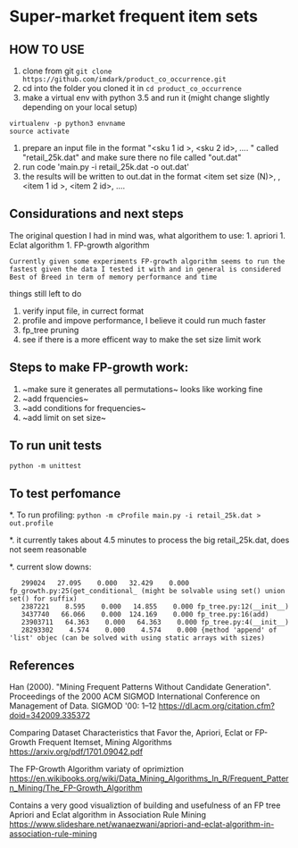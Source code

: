 Super-market frequent item sets
===============================

HOW TO USE
----------

1. clone from git
`git clone https://github.com/imdark/product_co_occurrence.git`
1. cd into the folder you cloned it in
`cd product_co_occurrence`
1. make a virtual env with python 3.5 and run it (might change slightly depending on your local setup)
```
virtualenv -p python3 envname
source activate
```
1. prepare an input file in the format "<sku 1 id >, <sku 2 id>, …. <sku N id>" called "retail_25k.dat" and make sure
 there no file called "out.dat"
1. run code 'main.py -i retail_25k.dat  -o out.dat'
1. the results will be written to out.dat in the format <item set size (N)>, <co-occurrence frequency>, <item 1 id >, <item 2 id>, …. <item N id>

Considurations and next steps
----
The original question I had in mind was, what algorithem to use:
	1. apriori
	1. Eclat algorithm
	1. FP-growth algorithm

	Currently given some experiments FP-growth algorithm seems to run the fastest given the data I tested it with and in general is considered 
	Best of Breed in term of memory performance and time

things still left to do
1. verify input file, in currect format 
1. profile and impove performance, I believe it could run much faster
1. fp_tree pruning
1. see if there is a more efficent way to make the set size limit work


Steps to make FP-growth work:
-----------------------------
1. ~make sure it generates all permutations~ looks like working fine
1. ~add frquencies~
1. ~add conditions for frequencies~
1. ~add limit on set size~

To run unit tests
----------------
```python -m unittest```

To test perfomance
------------------
*. To run profiling:
```python -m cProfile main.py -i retail_25k.dat > out.profile```

*. it currently takes about 4.5 minutes to process the big retail_25k.dat, does not seem reasonable

*. current slow downs:
```
   299024   27.095    0.000   32.429    0.000 fp_growth.py:25(get_conditional_ (might be solvable using set() union set() for suffix)
   2387221    8.595    0.000   14.855    0.000 fp_tree.py:12(__init__)
   3437740   66.066    0.000  124.169    0.000 fp_tree.py:16(add)
   23903711   64.363    0.000   64.363    0.000 fp_tree.py:4(__init__)
   28293302    4.574    0.000    4.574    0.000 {method 'append' of 'list' objec (can be solved with using static arrays with sizes)
```
References
----------
Han (2000). "Mining Frequent Patterns Without Candidate Generation". Proceedings of the 2000 ACM SIGMOD International Conference on Management of Data. SIGMOD '00: 1–12
https://dl.acm.org/citation.cfm?doid=342009.335372

Comparing Dataset Characteristics that Favor the, Apriori, Eclat or FP-Growth Frequent Itemset, Mining Algorithms
https://arxiv.org/pdf/1701.09042.pdf

The FP-Growth Algorithm variaty of oprimiztion
https://en.wikibooks.org/wiki/Data_Mining_Algorithms_In_R/Frequent_Pattern_Mining/The_FP-Growth_Algorithm

Contains a very good visualiztion of building and usefulness of an FP tree
Apriori and Eclat algorithm in Association Rule Mining
https://www.slideshare.net/wanaezwani/apriori-and-eclat-algorithm-in-association-rule-mining